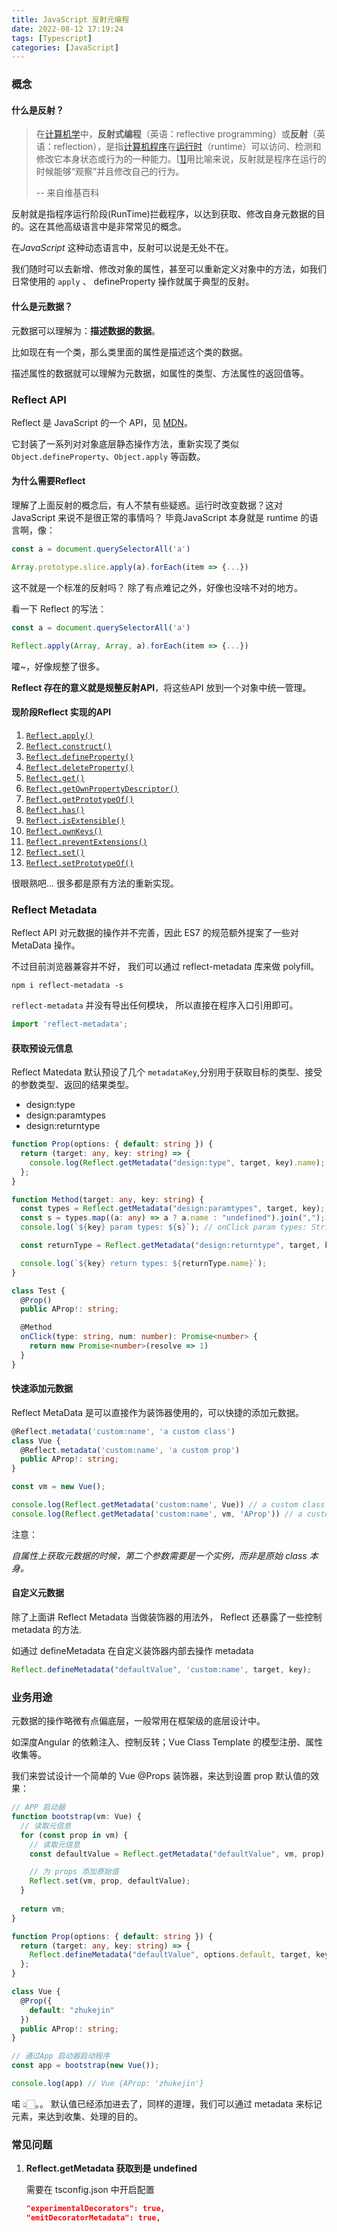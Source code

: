 ```yaml
---
title: JavaScript 反射元编程
date: 2022-08-12 17:19:24
tags: [Typescript]
categories: [JavaScript]
---
```


### 概念

#### 什么是反射？

> 在[计算机学](https://zh.wikipedia.org/wiki/計算機學)中，**反射式编程**（英语：reflective programming）或**反射**（英语：reflection），是指[计算机程序](https://zh.wikipedia.org/wiki/计算机程序)在[运行时](https://zh.wikipedia.org/wiki/运行时)（runtime）可以访问、检测和修改它本身状态或行为的一种能力。[[1\]](https://zh.wikipedia.org/wiki/反射式编程#cite_note-Forman_p8-1)用比喻来说，反射就是程序在运行的时候能够“观察”并且修改自己的行为。
>
> -- 来自维基百科

反射就是指程序运行阶段(RunTime)拦截程序，以达到获取、修改自身元数据的目的。这在其他高级语言中是非常常见的概念。

在*JavaScript* 这种动态语言中，反射可以说是无处不在。

我们随时可以去新增、修改对象的属性，甚至可以重新定义对象中的方法，如我们日常使用的 `apply` 、 defineProperty 操作就属于典型的反射。

<!-- more -->

#### 什么是元数据？

元数据可以理解为：**描述数据的数据**。

比如现在有一个类，那么类里面的属性是描述这个类的数据。

描述属性的数据就可以理解为元数据，如属性的类型、方法属性的返回值等。



### Reflect API

Reflect 是 JavaScript 的一个 API，见 [MDN](https://developer.mozilla.org/zh-CN/docs/Web/JavaScript/Reference/Global_Objects/Reflect)。

它封装了一系列对对象底层静态操作方法，重新实现了类似 `Object.defineProperty`、`Object.apply` 等函数。

#### 为什么需要Reflect

理解了上面反射的概念后，有人不禁有些疑惑。运行时改变数据？这对JavaScript 来说不是很正常的事情吗？ 毕竟JavaScript 本身就是 runtime 的语言啊，像：

```javascript
const a = document.querySelectorAll('a')

Array.prototype.slice.apply(a).forEach(item => {...})
```

这不就是一个标准的反射吗？ 除了有点难记之外，好像也没啥不对的地方。

看一下 Reflect 的写法：

```typescript
const a = document.querySelectorAll('a')

Reflect.apply(Array, Array, a).forEach(item => {...})
```

嚯~，好像规整了很多。

**Reflect 存在的意义就是规整反射API**，将这些API 放到一个对象中统一管理。

#### 现阶段Reflect 实现的API

1. [`Reflect.apply()`](https://developer.mozilla.org/zh-CN/docs/Web/JavaScript/Reference/Global_Objects/Reflect/apply)
2. [`Reflect.construct()`](https://developer.mozilla.org/zh-CN/docs/Web/JavaScript/Reference/Global_Objects/Reflect/construct)
3. [`Reflect.defineProperty()`](https://developer.mozilla.org/zh-CN/docs/Web/JavaScript/Reference/Global_Objects/Reflect/defineProperty)
4. [`Reflect.deleteProperty()`](https://developer.mozilla.org/zh-CN/docs/Web/JavaScript/Reference/Global_Objects/Reflect/deleteProperty)
5. [`Reflect.get()`](https://developer.mozilla.org/zh-CN/docs/Web/JavaScript/Reference/Global_Objects/Reflect/get)
6. [`Reflect.getOwnPropertyDescriptor()`](https://developer.mozilla.org/zh-CN/docs/Web/JavaScript/Reference/Global_Objects/Reflect/getOwnPropertyDescriptor)
7. [`Reflect.getPrototypeOf()`](https://developer.mozilla.org/zh-CN/docs/Web/JavaScript/Reference/Global_Objects/Reflect/getPrototypeOf)
8. [`Reflect.has()`](https://developer.mozilla.org/zh-CN/docs/Web/JavaScript/Reference/Global_Objects/Reflect/has)
9. [`Reflect.isExtensible()`](https://developer.mozilla.org/zh-CN/docs/Web/JavaScript/Reference/Global_Objects/Reflect/isExtensible)
10. [`Reflect.ownKeys()`](https://developer.mozilla.org/zh-CN/docs/Web/JavaScript/Reference/Global_Objects/Reflect/ownKeys)
11. [`Reflect.preventExtensions()`](https://developer.mozilla.org/zh-CN/docs/Web/JavaScript/Reference/Global_Objects/Reflect/preventExtensions)
12. [`Reflect.set()`](https://developer.mozilla.org/zh-CN/docs/Web/JavaScript/Reference/Global_Objects/Reflect/set)
13. [`Reflect.setPrototypeOf()`](https://developer.mozilla.org/zh-CN/docs/Web/JavaScript/Reference/Global_Objects/Reflect/setPrototypeOf)

很眼熟吧... 很多都是原有方法的重新实现。



### Reflect Metadata

Reflect API 对元数据的操作并不完善，因此 ES7 的规范额外提案了一些对 MetaData 操作。

不过目前浏览器兼容并不好， 我们可以通过 reflect-metadata 库来做 polyfill。

```
npm i reflect-metadata -s
```

`reflect-metadata` 并没有导出任何模块， 所以直接在程序入口引用即可。

```typescript
import 'reflect-metadata';
```

#### 获取预设元信息

Reflect Matedata 默认预设了几个 `metadataKey`,分别用于获取目标的类型、接受的参数类型、返回的结果类型。

- design:type
- design:paramtypes
- design:returntype

```typescript
function Prop(options: { default: string }) {
  return (target: any, key: string) => {
    console.log(Reflect.getMetadata("design:type", target, key).name); // String
  };
}

function Method(target: any, key: string) {
  const types = Reflect.getMetadata("design:paramtypes", target, key);
  const s = types.map((a: any) => a ? a.name : "undefined").join(",");
  console.log(`${key} param types: ${s}`); // onClick param types: String,Number

  const returnType = Reflect.getMetadata("design:returntype", target, key); // onClick return types: Promise

  console.log(`${key} return types: ${returnType.name}`);
}

class Test {
  @Prop()
  public AProp!: string;

  @Method
  onClick(type: string, num: number): Promise<number> {
    return new Promise<number>(resolve => 1)
  }
}
```



#### 快速添加元数据

Reflect MetaData 是可以直接作为装饰器使用的，可以快捷的添加元数据。

```typescript
@Reflect.metadata('custom:name', 'a custom class')
class Vue {
  @Reflect.metadata('custom:name', 'a custom prop')
  public AProp!: string;
}

const vm = new Vue();

console.log(Reflect.getMetadata('custom:name', Vue)) // a custom class
console.log(Reflect.getMetadata('custom:name', vm, 'AProp')) // a custom prop
```

注意：

*自属性上获取元数据的时候，第二个参数需要是一个实例，而非是原始 class 本身。*



#### 自定义元数据

除了上面讲 Reflect Metadata 当做装饰器的用法外， Reflect 还暴露了一些控制 metadata 的方法.

如通过 defineMetadata 在自定义装饰器内部去操作 metadata

```typescript
Reflect.defineMetadata("defaultValue", 'custom:name', target, key);
```



### 业务用途

元数据的操作略微有点偏底层，一般常用在框架级的底层设计中。

如深度Angular 的依赖注入、控制反转；Vue Class Template 的模型注册、属性收集等。

我们来尝试设计一个简单的 Vue  @Props 装饰器，来达到设置 prop 默认值的效果：

```typescript
// APP 启动器
function bootstrap(vm: Vue) {
  // 读取元信息
  for (const prop in vm) {
    // 读取元信息
    const defaultValue = Reflect.getMetadata("defaultValue", vm, prop);

    // 为 props 添加原始值
    Reflect.set(vm, prop, defaultValue);
  }
  
  return vm;
}

function Prop(options: { default: string }) {
  return (target: any, key: string) => {
    Reflect.defineMetadata("defaultValue", options.default, target, key);
  };
}

class Vue {
  @Prop({
    default: "zhukejin"
  })
  public AProp!: string;
}

// 通过App 启动器启动程序
const app = bootstrap(new Vue());

console.log(app) // Vue {AProp: 'zhukejin'}
```

喏 👆🏻。。 默认值已经添加进去了，同样的道理，我们可以通过 metadata 来标记元素，来达到收集、处理的目的。



### 常见问题

1. **Reflect.getMetadata 获取到是 undefined**

   需要在 tsconfig.json 中开启配置

   ```json
   "experimentalDecorators": true,
   "emitDecoratorMetadata": true,
   ```

